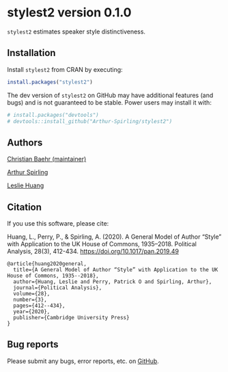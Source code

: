 
<!-- README.md is generated from README.Rmd. Please edit that file -->

# stylest2 version 0.1.0

`stylest2` estimates speaker style distinctiveness.

## Installation

Install `stylest2` from CRAN by executing:

``` r
install.packages("stylest2")
```

The dev version of `stylest2` on GitHub may have additional features
(and bugs) and is not guaranteed to be stable. Power users may install
it with:

``` r
# install.packages("devtools")
# devtools::install_github("Arthur-Spirling/stylest2")
```

## Authors

<a href="https://github.com/cbaehr">Christian Baehr (maintainer)</a>

<a href="https://github.com/ArthurSpirling/">Arthur Spirling</a>

<a href="https://leslie-huang.github.io/">Leslie Huang</a>

## Citation

If you use this software, please cite:

Huang, L., Perry, P., & Spirling, A. (2020). A General Model of Author
“Style” with Application to the UK House of Commons, 1935–2018.
Political Analysis, 28(3), 412-434.
<https://doi.org/10.1017/pan.2019.49>

    @article{huang2020general,
      title={A General Model of Author “Style” with Application to the UK House of Commons, 1935--2018},
      author={Huang, Leslie and Perry, Patrick O and Spirling, Arthur},
      journal={Political Analysis},
      volume={28},
      number={3},
      pages={412--434},
      year={2020},
      publisher={Cambridge University Press}
    }

## Bug reports

Please submit any bugs, error reports, etc. on
<a href="https://github.com/ArthurSpirling/stylest2/issues">GitHub</a>.
